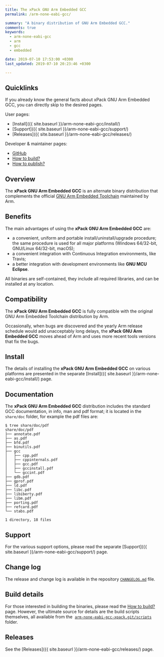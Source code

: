 ```yaml
---
title: The xPack GNU Arm Embedded GCC
permalink: /arm-none-eabi-gcc/

summary: "A binary distribution of GNU Arm Embedded GCC."
comments: true
keywords: 
  - arm-none-eabi-gcc
  - arm
  - gcc
  - embedded

date: 2019-07-10 17:53:00 +0300
last_updated: 2019-07-10 20:23:46 +0300

---
```


## Quicklinks

If you already know the general facts about xPack GNU Arm Embedded GCC, you can 
directly skip to the desired pages.

User pages:

- [Install]({{ site.baseurl }}/arm-none-eabi-gcc/install/)
- [Support]({{ site.baseurl }}/arm-none-eabi-gcc/support/)
- [Releases]({{ site.baseurl }}/arm-none-eabi-gcc/releases/)

Developer & maintainer pages:

- [GitHub](https://github.com/xpack-dev-tools/arm-none-eabi-gcc-xpack)
- [How to build?](https://github.com/xpack-dev-tools/arm-none-eabi-gcc-xpack/blob/xpack/README-BUILD.md)
- [How to publish?](https://github.com/xpack-dev-tools/arm-none-eabi-gcc-xpack/blob/xpack/README-PUBLISH.md)

## Overview

The **xPack GNU Arm Embedded GCC** 
is an alternate binary distribution that complements the official 
[GNU Arm Embedded Toolchain](https://developer.arm.com/open-source/gnu-toolchain/gnu-rm) 
maintained by Arm.

## Benefits

The main advantages of using the **xPack GNU Arm Embedded GCC** are:

- a convenient, uniform and portable install/uninstall/upgrade procedure;
  the same procedure is used for all major 
  platforms (Windows 64/32-bit, GNU/Linux 64/32-bit, macOS);
- a convenient integration with Continuous Integration environments, 
  like Travis;
- a better integration with development environments 
  like **GNU MCU Eclipse**.

All binaries are self-contained, they include all required libraries,
and can be installed at any location.

## Compatibility

The **xPack GNU Arm Embedded GCC** is fully compatible with the 
original GNU Arm Embedded Toolchain distribution by Arm.

Occasionally, when bugs are discovered and the yearly Arm release schedule
would add unacceptably long delays, the **xPack GNU Arm Embedded GCC**
moves ahead of Arm and uses more recent tools versions that fix the bugs.

## Install

The details of installing the **xPack GNU Arm Embedded GCC** on various 
platforms are presented in the separate 
[Install]({{ site.baseurl }}/arm-none-eabi-gcc/install/) page.

## Documentation

The **xPack GNU Arm Embedded GCC** distribution includes the 
standard GCC documentation, in info, man and pdf format; 
it is located in the `share/doc` folder, for example the pdf files are:

```console
$ tree share/doc/pdf
share/doc/pdf
├── annotate.pdf
├── as.pdf
├── bfd.pdf
├── binutils.pdf
├── gcc
│   ├── cpp.pdf
│   ├── cppinternals.pdf
│   ├── gcc.pdf
│   ├── gccinstall.pdf
│   └── gccint.pdf
├── gdb.pdf
├── gprof.pdf
├── ld.pdf
├── libc.pdf
├── libiberty.pdf
├── libm.pdf
├── porting.pdf
├── refcard.pdf
└── stabs.pdf

1 directory, 18 files
```

## Support

For the various support options, please read the separate 
[Support]({{ site.baseurl }}/arm-none-eabi-gcc/support/) page.

## Change log

The release and change log is available in the repository
[`CHANGELOG.md`](https://github.com/xpack-dev-tools/arm-none-eabi-gcc-xpack/blob/xpack/CHANGELOG.md) file.

## Build details

For those interested in building the binaries, please read the 
[How to build?](https://github.com/xpack-dev-tools/arm-none-eabi-gcc-xpack/blob/xpack/README-BUILD.md)
page. 
However, the ultimate source for details are the build scripts themselves, 
all available from the 
[`arm-none-eabi-gcc-xpack.git/scripts`](https://github.com/xpack-dev-tools/arm-none-eabi-gcc-xpack/tree/xpack/scripts/)
folder.

## Releases

See the [Releases]({{ site.baseurl }}/arm-none-eabi-gcc/releases/) page.

